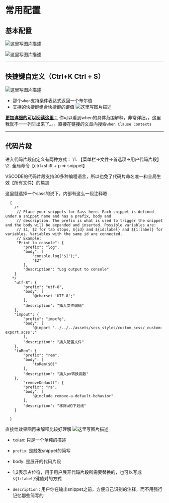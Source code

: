 # 常用配置

## 基本配置

![这里写图片描述](http://img.blog.csdn.net/20170223212332364?watermark/2/text/aHR0cDovL2Jsb2cuY3Nkbi5uZXQvY3JwZXI=/font/5a6L5L2T/fontsize/400/fill/I0JBQkFCMA==/dissolve/70/gravity/SouthEast)

![这里写图片描述](http://img.blog.csdn.net/20170223212842090?watermark/2/text/aHR0cDovL2Jsb2cuY3Nkbi5uZXQvY3JwZXI=/font/5a6L5L2T/fontsize/400/fill/I0JBQkFCMA==/dissolve/70/gravity/SouthEast)

------

## 快捷键自定义（Ctrl+K Ctrl + S）

![这里写图片描述](http://img.blog.csdn.net/20170223213149376?watermark/2/text/aHR0cDovL2Jsb2cuY3Nkbi5uZXQvY3JwZXI=/font/5a6L5L2T/fontsize/400/fill/I0JBQkFCMA==/dissolve/70/gravity/SouthEast)

- 那个`when`支持条件表达式返回一个布尔值
- 支持的快捷键组合快捷键的键值 
  ![这里写图片描述](http://img.blog.csdn.net/20170223213903716?watermark/2/text/aHR0cDovL2Jsb2cuY3Nkbi5uZXQvY3JwZXI=/font/5a6L5L2T/fontsize/400/fill/I0JBQkFCMA==/dissolve/70/gravity/SouthEast)

[**更加详细的可以阅读这里：**](https://code.visualstudio.com/docs/customization/keybindings) 你可以看到when的具体范围解释，非常详细。。这里我就不一一列举出来了。。。直接在链接的文章内搜索`when Clause Contexts`

------

## 代码片段

进入代码片段自定义有两种方式： 
\1. 【菜单栏->文件->首选项->用户代码片段】 
\2. 全局命令【ctrl+shift + p => snippet】

VSCODE的代码片段支持30多种编程语言，所以也免了代码片命名唯一和全局生效【所有文件】的尴尬

这里就选择一个sass的说下，内部有这么一段注释嗯

```
  {
    /*
     // Place your snippets for Sass here. Each snippet is defined under a snippet name and has a prefix, body and 
     // description. The prefix is what is used to trigger the snippet and the body will be expanded and inserted. Possible variables are:
     // $1, $2 for tab stops, ${id} and ${id:label} and ${1:label} for variables. Variables with the same id are connected.
     // Example:
     "Print to console": {
        "prefix": "log",
        "body": [
            "console.log('$1');",
            "$2"
        ],
        "description": "Log output to console"
    }
   */
    "utf-8": {
        "prefix": "utf-8",
        "body": [
            "@charset 'UTF-8';"
        ],
        "description": "插入文件编码"
    },
    "impout": {
        "prefix": "impcfg",
        "body": [
            "@import '../../../assets/scss_styles/custom_scss/_custom-export.scss';"
        ],
        "description": "插入配置文件"
    },
    "toRem": {
        "prefix": "rem",
        "body": [
            "toRem($0)"
        ],
        "description": "插入px转换函数"
    },
        "removeDedault": {
        "prefix": "ra",
        "body": [
            "@include remove-a-default-behavior"
        ],
        "description": "移除a的下划线"
    }

  }
```

直接给效果图再来解释比较好理解 
![这里写图片描述](http://img.blog.csdn.net/20170223215407348?watermark/2/text/aHR0cDovL2Jsb2cuY3Nkbi5uZXQvY3JwZXI=/font/5a6L5L2T/fontsize/400/fill/I0JBQkFCMA==/dissolve/70/gravity/SouthEast)

- `toRem`: 只是一个单纯的描述

- `prefix`: 是触发snippet的简写

- body: 是展开的代码片段

- 1,2表示占位符，用于用户展开代码片段所需要替换的，也可以写成`${1:label}`键值对的方式

- `description` : 用户你在输出snippet之前，方便自己识别的注释，而不用强行记忆那些简写的